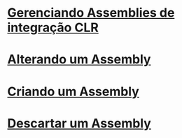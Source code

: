 # [Gerenciando Assemblies de integração CLR](managing-clr-integration-assemblies.md)
# [Alterando um Assembly](altering-an-assembly.md)
# [Criando um Assembly](creating-an-assembly.md)
# [Descartar um Assembly](dropping-an-assembly.md)
